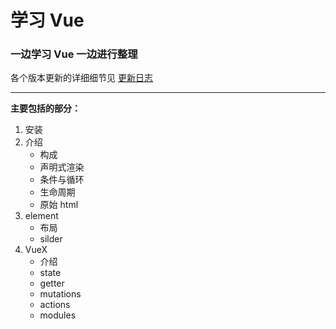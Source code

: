# 学习 Vue

### 一边学习 Vue 一边进行整理

各个版本更新的详细细节见 [更新日志](./CHANGELOG.md)

---

**主要包括的部分：**

1.  安装
2.  介绍
    - 构成
    - 声明式渲染
    - 条件与循环
    - 生命周期
    - 原始 html
3.  element
    - 布局
    - silder
4.  VueX
    - 介绍
    - state
    - getter
    - mutations
    - actions
    - modules
